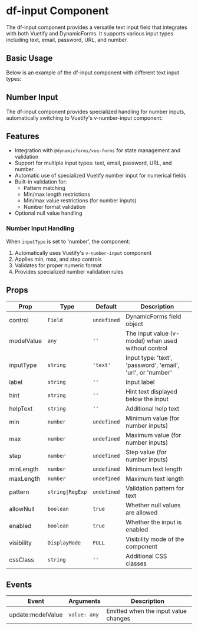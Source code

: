 # df-input Component

The df-input component provides a versatile text input field that integrates with both Vuetify and DynamicForms. It 
supports various input types including text, email, password, URL, and number.

## Basic Usage

Below is an example of the df-input component with different text input types:

<input-basic/>

## Number Input

The df-input component provides specialized handling for number inputs, automatically switching to Vuetify's 
v-number-input component:

<input-number/>

## Features

- Integration with `@dynamicforms/vue-forms` for state management and validation
- Support for multiple input types: text, email, password, URL, and number
- Automatic use of specialized Vuetify number input for numerical fields
- Built-in validation for:
  - Pattern matching
  - Min/max length restrictions
  - Min/max value restrictions (for number inputs)
  - Number format validation
- Optional null value handling

### Number Input Handling

When `inputType` is set to 'number', the component:

1. Automatically uses Vuetify's `v-number-input` component
2. Applies min, max, and step controls
3. Validates for proper numeric format
4. Provides specialized number validation rules

## Props

| Prop | Type | Default | Description |
|------|------|---------|-------------|
| control | `Field` | `undefined` | DynamicForms field object |
| modelValue | `any` | `''` | The input value (v-model) when used without control |
| inputType | `string` | `'text'` | Input type: 'text', 'password', 'email', 'url', or 'number' |
| label | `string` | `''` | Input label |
| hint | `string` | `''` | Hint text displayed below the input |
| helpText | `string` | `''` | Additional help text |
| min | `number` | `undefined` | Minimum value (for number inputs) |
| max | `number` | `undefined` | Maximum value (for number inputs) |
| step | `number` | `undefined` | Step value (for number inputs) |
| minLength | `number` | `undefined` | Minimum text length |
| maxLength | `number` | `undefined` | Maximum text length |
| pattern | `string\|RegExp` | `undefined` | Validation pattern for text |
| allowNull | `boolean` | `true` | Whether null values are allowed |
| enabled | `boolean` | `true` | Whether the input is enabled |
| visibility | `DisplayMode` | `FULL` | Visibility mode of the component |
| cssClass | `string` | `''` | Additional CSS classes |

## Events

| Event | Arguments | Description |
|-------|-----------|-------------|
| update:modelValue | `value: any` | Emitted when the input value changes |

<script setup>
import InputBasic from '../components/input-basic.vue';
import InputNumber from '../components/input-number.vue';
</script>
